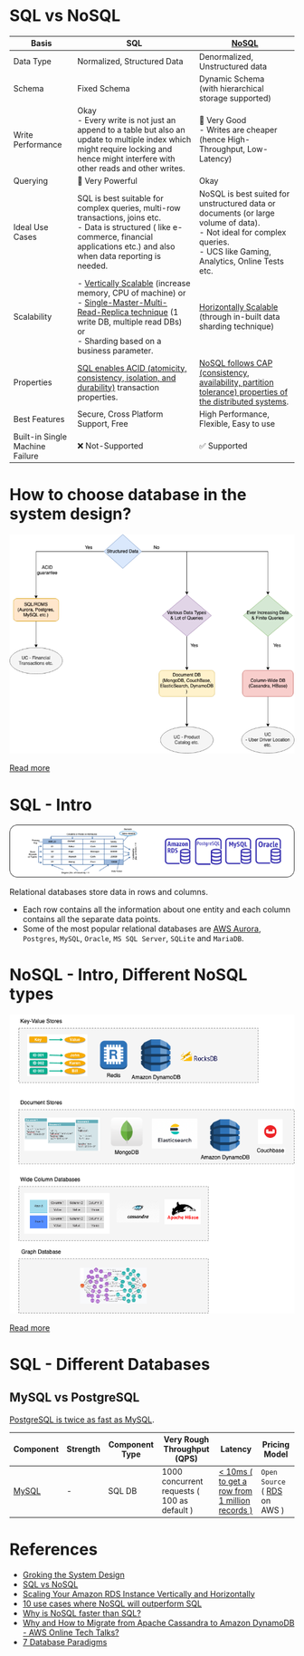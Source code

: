 
# SQL vs NoSQL

| Basis                           | SQL                                                                                                                                                                                                                                                                                                                                             | [NoSQL](NoSQL-Databases)                                                                                                                                                     |
|---------------------------------|-------------------------------------------------------------------------------------------------------------------------------------------------------------------------------------------------------------------------------------------------------------------------------------------------------------------------------------------------|------------------------------------------------------------------------------------------------------------------------------------------------------------------------------|
| Data Type                       | Normalized, Structured Data                                                                                                                                                                                                                                                                                                                     | Denormalized, Unstructured data                                                                                                                                              |
| Schema                          | Fixed Schema                                                                                                                                                                                                                                                                                                                                    | Dynamic Schema <br/>(with hierarchical storage supported)                                                                                                                    |
| Write Performance               | Okay<br/>- Every write is not just an append to a table but also an update to multiple index which might require locking and hence might interfere with other reads and other writes.                                                                                                                                                           | :muscle: Very Good<br/>- Writes are cheaper (hence High-Throughput, Low-Latency)                                                                                             |
| Querying                        | :muscle: Very Powerful                                                                                                                                                                                                                                                                                                                          | Okay                                                                                                                                                                         |
| Ideal Use Cases                 | SQL is best suitable for complex queries, multi-row transactions, joins etc. <br/>- Data is structured ( like e-commerce, financial applications etc.) and also when data reporting is needed.                                                                                                                                                  | NoSQL is best suited for unstructured data or documents (or large volume of data). <br/>- Not ideal for complex queries.<br/>- UCS like Gaming, Analytics, Online Tests etc. |
| Scalability                     | - [Vertically Scalable](../0_SystemGlossaries/Scalability.md#vertical-scalability--scale-up-) (increase memory, CPU of machine) or <br/>- [Single-Master-Multi-Read-Replica technique](../0_SystemGlossaries/Scalability.md#db---horizontal-scaling-techniques) (1 write DB, multiple read DBs) or <br/>- Sharding based on a business parameter. | [Horizontally Scalable](../0_SystemGlossaries/Scalability.md#db---horizontal-scaling-techniques) (through in-built data sharding technique)                                  |
| Properties                      | [SQL enables ACID (atomicity, consistency, isolation, and durability)](../0_SystemGlossaries/ACIDPropertyTransaction.md) transaction properties.                                                                                                                                                                                                | [NoSQL follows CAP (consistency, availability, partition tolerance) properties of the distributed systems](../0_SystemGlossaries/CAPTheorem.md).                             |
| Best Features                   | Secure, Cross Platform Support, Free                                                                                                                                                                                                                                                                                                            | High Performance, Flexible, Easy to use                                                                                                                                      |
| Built-in Single Machine Failure | :x: Not-Supported                                                                                                                                                                                                                                                                                                                               | :white_check_mark: Supported                                                                                                                                                 |

# How to choose database in the system design?

![img.png](assests/DecideDatabase.drawio.png)

[Read more](DecideDatabase.md)

# SQL - Intro

![img.png](assests/SQLDifferentTypes.png)

Relational databases store data in rows and columns.
- Each row contains all the information about one entity and each column contains all the separate data points.
- Some of the most popular relational databases are [AWS Aurora](../../2_AWSComponents/6_DatabaseServices/AmazonRDSAurora/Readme.md), `Postgres`, `MySQL`, `Oracle`, `MS SQL Server`, `SQLite` and `MariaDB`.

# NoSQL - Intro, Different NoSQL types

![img.png](NoSQL-Databases/assets/NoSQL-DifferentDBtypes.drawio.png)

[Read more](NoSQL-Databases/Readme.md)

# SQL - Different Databases

## MySQL vs PostgreSQL

[PostgreSQL is twice as fast as MySQL](https://itnext.io/benchmark-databases-in-docker-mysql-postgresql-sql-server-7b129368eed7).

| Component                                                               | Strength                                | Component Type                | Very Rough Throughput (QPS)                 | Latency | Pricing Model                                              |
|-------------------------------------------------------------------------|-----------------------------------------|-------------------------------|---------------------------------------------|----------------|------------------------------------------------------------|
| [MySQL](src/1_HLDDesignComponents/3_DatabaseComponents)                                | -                                       | SQL DB                        | 1000 concurrent requests ( 100 as default ) | [< 10ms ( to get a row from 1 million records )](https://www.quora.com/How-can-we-calculate-the-throughput-of-MySQL?share=1)| `Open Source` ( [RDS](src/2_AWSComponents/RDS.md) on AWS ) |

# References
- [Groking the System Design](https://www.educative.io/courses/grokking-the-system-design-interview/YQlK1mDPgpK)
- [SQL vs NoSQL](https://www.interviewbit.com/blog/sql-vs-nosql/)
- [Scaling Your Amazon RDS Instance Vertically and Horizontally](https://aws.amazon.com/blogs/database/scaling-your-amazon-rds-instance-vertically-and-horizontally/)
- [10 use cases where NoSQL will outperform SQL](https://www.networkworld.com/article/2999856/10-use-cases-where-nosql-will-outperform-sql.html)
- [Why is NoSQL faster than SQL?](https://softwareengineering.stackexchange.com/questions/175542/why-is-nosql-faster-than-sql)
- [Why and How to Migrate from Apache Cassandra to Amazon DynamoDB - AWS Online Tech Talks?](https://www.youtube.com/watch?v=WuDGvG_4kC8)
- [7 Database Paradigms](https://www.youtube.com/watch?v=G1rOthIU-uo)